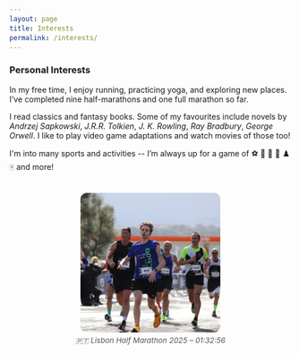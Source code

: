 ```yaml
---
layout: page
title: Interests
permalink: /interests/
---
```


<link rel="stylesheet" href="{{ '/assets/css/custom.css' | relative_url }}">

### Personal Interests

In my free time, I enjoy running, practicing yoga, and exploring new places. I’ve completed nine half-marathons and one full marathon so far.

I read classics and fantasy books. Some of my favourites include novels by _Andrzej Sapkowski_, _J.R.R. Tolkien_, _J. K. Rowling_, _Ray Bradbury_, _George Orwell_. I like to play video game adaptations and watch movies of those too! 

I'm into many sports and activities -- I’m always up for a game of ⚽️ 🏀 🏸 🏓 ♟️ 🀄 and more!

<div style="display: flex; flex-direction: column; align-items: center; margin-top: 2rem;">
  <img src="/images/running.jpeg" alt="Running photo" style="width: 250px; height: 250px; object-fit: cover; border-radius: 12px;">
  <p style="text-align: center; font-style: italic; margin-top: 0.5em; font-size: 0.95em; color: #555;">
    🇵🇹 Lisbon Half Marathon 2025 – 01:32:56
  </p>
</div>
